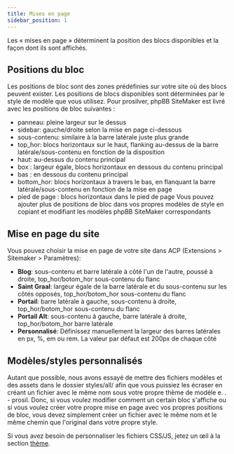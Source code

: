 ```yaml
---
title: Mises en page
sidebar_position: 1
---
```


Les « mises en page » déterminent la position des blocs disponibles et la façon dont ils sont affichés.

## Positions du bloc
Les positions de bloc sont des zones prédéfinies sur votre site où des blocs peuvent exister. Les positions de blocs disponibles sont déterminées par le style de modèle que vous utilisez. Pour prosilver, phpBB SiteMaker est livré avec les positions de bloc suivantes :
* panneau: pleine largeur sur le dessus
* sidebar: gauche/droite selon la mise en page ci-dessous
* sous-contenu: similaire à la barre latérale juste plus grande
* top_hor: blocs horizontaux sur le haut, flanking au-dessus de la barre latérale/sous-contenu en fonction de la disposition
* haut: au-dessus du contenu principal
* box : largeur égale, blocs horizontaux en dessous du contenu principal
* bas : en dessous du contenu principal
* bottom_hor: blocs horizontaux à travers le bas, en flanquant la barre latérale/sous-contenu en fonction de la mise en page
* pied de page : blocs horizontaux dans le pied de page Vous pouvez ajouter plus de positions de bloc dans vos propres modèles de style en copiant et modifiant les modèles phpBB SiteMaker correspondants

## Mise en page du site
Vous pouvez choisir la mise en page de votre site dans ACP (Extensions > Sitemaker > Paramètres):
* **Blog**: sous-contenu et barre latérale à côté l'un de l'autre, poussé à droite, top_hor/botom_hor sous-contenu du flanc
* **Saint Graal**: largeur égale de la barre latérale et du sous-contenu sur les côtés opposés, top_hor/botom_hor sous-contenu du flanc
* **Portail**: barre latérale à gauche, sous-contenu à droite, top_hor/botom_hor sous-contenu du flanc
* **Portail Alt**: sous-contenu à gauche, barre latérale à droite, top_hor/botom_hor barre latérale
* **Personnalisé**: Définissez manuellement la largeur des barres latérales en px, %, em ou rem. La valeur par défaut est 200px de chaque côté

## Modèles/styles personnalisés
Autant que possible, nous avons essayé de mettre des fichiers modèles et des assets dans le dossier styles/all/ afin que vous puissiez les écraser en créant un fichier avec le même nom sous votre propre thème de modèle e. . - prosil. Donc, si vous voulez modifier comment un certain bloc s'affiche ou si vous voulez créer votre propre mise en page avec vos propres positions de bloc, vous devez simplement créer un fichier avec le même nom et le même chemin que l'original dans votre propre style.

Si vous avez besoin de personnaliser les fichiers CSS/JS, jetez un œil à la section [thème](/docs/dev/theming).